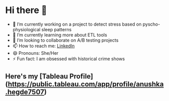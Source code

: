 # Hi there 👋

<!--
**AnushkaHegde/AnushkaHegde** is a ✨ _special_ ✨ repository because its `README.md` (this file) appears on your GitHub profile.

Here are some ideas to get you started:
-->

- 🔭 I’m currently working on a project to detect stress based on pyscho-physiological sleep patterns
- 🌱 I’m currently learning more about ETL tools 
- 👯 I’m looking to collaborate on A/B testing projects
- 📫 How to reach me: [LinkedIn](https://www.linkedin.com/in/anushka-hegde/)
- 😄 Pronouns: She/Her
- ⚡ Fun fact: I am obsessed with historical crime shows

## Here's my [Tableau Profile] (https://public.tableau.com/app/profile/anushka.hegde7507)
